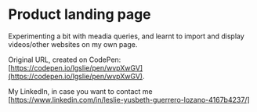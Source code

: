 # Product landing page

Experimenting a bit with meadia queries, and learnt to import and display videos/other websites on my own page.

Original URL, created on CodePen: [https://codepen.io/lgslie/pen/wvpXwGV](https://codepen.io/lgslie/pen/wvpXwGV).

My LinkedIn, in case you want to contact me [https://www.linkedin.com/in/leslie-yusbeth-guerrero-lozano-4167b4237/]
